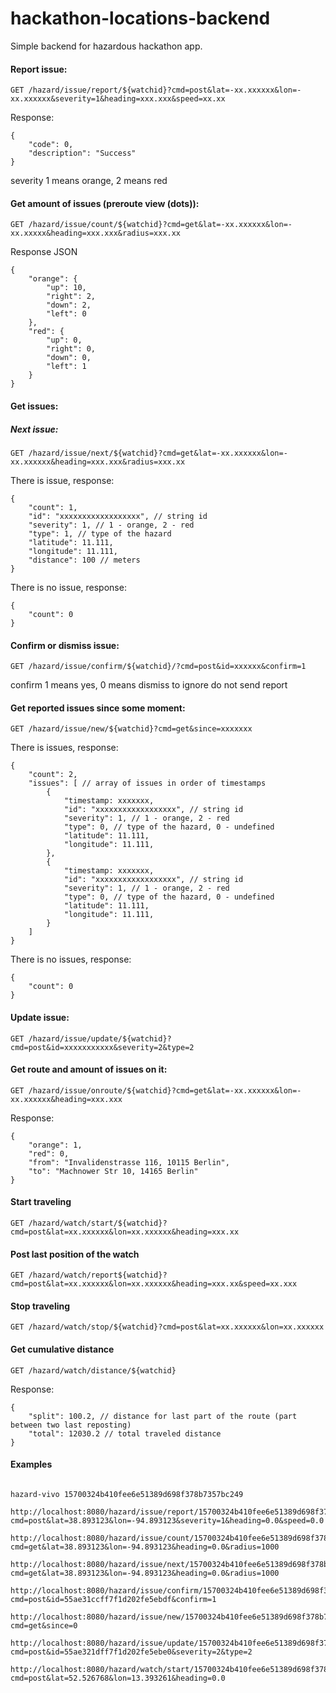 # hackathon-locations-backend

Simple backend for hazardous hackathon app.

#### Report issue:

    GET /hazard/issue/report/${watchid}?cmd=post&lat=-xx.xxxxxx&lon=-xx.xxxxxx&severity=1&heading=xxx.xxx&speed=xx.xx

Response:

    {
        "code": 0,
        "description": "Success"
    }

severity 1 means orange, 2 means red

#### Get amount of issues (preroute view (dots)):

    GET /hazard/issue/count/${watchid}?cmd=get&lat=-xx.xxxxxx&lon=-xx.xxxxx&heading=xxx.xxx&radius=xxx.xx

Response JSON

    {
        "orange": {
            "up": 10,
            "right": 2,
            "down": 2,
            "left": 0
        },
        "red": {
            "up": 0,
            "right": 0,
            "down": 0,
            "left": 1
        }
    }

#### Get issues:

##### Next issue:

    GET /hazard/issue/next/${watchid}?cmd=get&lat=-xx.xxxxxx&lon=-xx.xxxxxx&heading=xxx.xxx&radius=xxx.xx

There is issue, response:

    {
        "count": 1,
        "id": "xxxxxxxxxxxxxxxxxx", // string id
        "severity": 1, // 1 - orange, 2 - red
        "type": 1, // type of the hazard
        "latitude": 11.111,
        "longitude": 11.111,
        "distance": 100 // meters
    }

There is no issue, response:

    {
        "count": 0
    }

#### Confirm or dismiss issue:

    GET /hazard/issue/confirm/${watchid}/?cmd=post&id=xxxxxx&confirm=1

confirm 1 means yes, 0 means dismiss to ignore do not send report

#### Get reported issues since some moment:

    GET /hazard/issue/new/${watchid}?cmd=get&since=xxxxxxx

There is issues, response:

    {
        "count": 2,
        "issues": [ // array of issues in order of timestamps
            {
                "timestamp: xxxxxxx,
                "id": "xxxxxxxxxxxxxxxxxx", // string id
                "severity": 1, // 1 - orange, 2 - red
                "type": 0, // type of the hazard, 0 - undefined
                "latitude": 11.111,
                "longitude": 11.111,
            },
            {
                "timestamp: xxxxxxx,
                "id": "xxxxxxxxxxxxxxxxxx", // string id
                "severity": 1, // 1 - orange, 2 - red
                "type": 0, // type of the hazard, 0 - undefined
                "latitude": 11.111,
                "longitude": 11.111,
            }
        ]
    }

There is no issues, response:

    {
        "count": 0
    }

#### Update issue:

    GET /hazard/issue/update/${watchid}?cmd=post&id=xxxxxxxxxxx&severity=2&type=2

#### Get route and amount of issues on it:

    GET /hazard/issue/onroute/${watchid}?cmd=get&lat=-xx.xxxxxx&lon=-xx.xxxxxx&heading=xxx.xxx

Response:

    {
        "orange": 1,
        "red": 0,
        "from": "Invalidenstrasse 116, 10115 Berlin",
        "to": "Machnower Str 10, 14165 Berlin"
    }

#### Start traveling

    GET /hazard/watch/start/${watchid}?cmd=post&lat=xx.xxxxxx&lon=xx.xxxxxx&heading=xxx.xx

#### Post last position of the watch

    GET /hazard/watch/report${watchid}?cmd=post&lat=xx.xxxxxx&lon=xx.xxxxxx&heading=xxx.xx&speed=xx.xxx

#### Stop traveling

    GET /hazard/watch/stop/${watchid}?cmd=post&lat=xx.xxxxxx&lon=xx.xxxxxx

#### Get cumulative distance

    GET /hazard/watch/distance/${watchid}

Response:

    {
        "split": 100.2, // distance for last part of the route (part between two last reposting)
        "total": 12030.2 // total traveled distance
    }

#### Examples

````````````````````````````````````````````````````````````````````````````````

hazard-vivo 15700324b410fee6e51389d698f378b7357bc249

http://localhost:8080/hazard/issue/report/15700324b410fee6e51389d698f378b7357bc249?cmd=post&lat=38.893123&lon=-94.893123&severity=1&heading=0.0&speed=0.0

http://localhost:8080/hazard/issue/count/15700324b410fee6e51389d698f378b7357bc249?cmd=get&lat=38.893123&lon=-94.893123&heading=0.0&radius=1000

http://localhost:8080/hazard/issue/next/15700324b410fee6e51389d698f378b7357bc249?cmd=get&lat=38.893123&lon=-94.893123&heading=0.0&radius=1000

http://localhost:8080/hazard/issue/confirm/15700324b410fee6e51389d698f378b7357bc249?cmd=post&id=55ae31ccff7f1d202fe5ebdf&confirm=1

http://localhost:8080/hazard/issue/new/15700324b410fee6e51389d698f378b7357bc249?cmd=get&since=0

http://localhost:8080/hazard/issue/update/15700324b410fee6e51389d698f378b7357bc249?cmd=post&id=55ae321dff7f1d202fe5ebe0&severity=2&type=2

http://localhost:8080/hazard/watch/start/15700324b410fee6e51389d698f378b7357bc249?cmd=post&lat=52.526768&lon=13.393261&heading=0.0

````````````````````````````````````````````````````````````````````````````````

